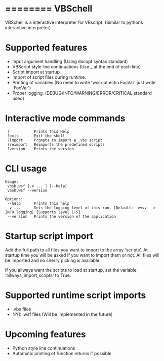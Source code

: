 ========
VBSchell
========

VBSchell is a interactive interpreter for VBscript. (Similar to pythons interactive interpreter)



Supported features
==================

 - Input argument handling (Using docopt syntax standard)
 - VBScript style line continuations (Use _ at the end of each line)
 - Script import at startup
 - Import of script files during runtime.
 - Printing of variables (No need to write 'wscript.echo FooVar' just write 'FooVar')
 - Proper logging. (DEBUG/INFO/WARNING/ERROR/CRITICAL standard used)



Interactive mode commands
=========================
``` Shell
 ?           Prints this Help
 ?exit       Exit the shell
 ?import     Prompts to import a .vbs script
 ?reimport   Reimports the predefined scripts
 ?version    Prints the version
```


CLI usage
=========

``` Shell
Usage:
 vbsh.wsf [-v ... ] [--help]
 vbsh.wsf --version

Options:
 --help      Prints this help
 -v ...      Sets the logging level of this run. [Default: -vvvv --> INFO logging] [Supports level 1-5]
 --version   Prints the version of the application
```



Startup script import
=====================

Add the full path to all files you want to import to the array 'scripts'. At startup time you will be asked if you want to import them or not. All files will be imported and no cherry picking is available.

If you allways want the scripts to load at startup, set the variable 'allways_import_scripts' to True.



Supported runtime script imports
================================

 - .vbs files
 - NYI: .wsf files (Will be implemented in the future)



Upcoming features
=================

 - Python style line continuations
 - Automatic printing of function returns if possible
